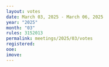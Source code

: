 ```yaml
---
layout: votes
date: March 03, 2025 - March 06, 2025
year: "2025"
month: "03"
rules: 3152013
permalink: meetings/2025/03/votes
registered:
ooe:
imove:
---
```



